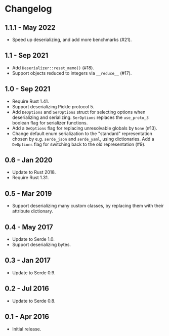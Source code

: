 # Changelog

## 1.1.1 - May 2022

- Speed up deserializing, and add more benchmarks (#21).

## 1.1 - Sep 2021

- Add `Deserializer::reset_memo()` (#18).
- Support objects reduced to integers via `__reduce__` (#17).

## 1.0 - Sep 2021

- Require Rust 1.41.
- Support deserializing Pickle protocol 5.
- Add `DeOptions` and `SerOptions` struct for selecting options when
  deserializing and serializing.  `SerOptions` replaces the `use_proto_3`
  boolean flag for serializer functions.
- Add a `DeOptions` flag for replacing unresolvable globals by `None` (#13).
- Change default enum serialization to the "standard" representation chosen by
  e.g. `serde_json` and `serde_yaml`, using dictionaries. Add a `DeOptions`
  flag for switching back to the old representation (#9).

## 0.6 - Jan 2020

- Update to Rust 2018.
- Require Rust 1.31.

## 0.5 - Mar 2019

- Support deserializing many custom classes, by replacing them with their
  attribute dictionary.

## 0.4 - May 2017

- Update to Serde 1.0.
- Support deserializing bytes.

## 0.3 - Jan 2017

- Update to Serde 0.9.

## 0.2 - Jul 2016

- Update to Serde 0.8.

## 0.1 - Apr 2016

- Initial release.
